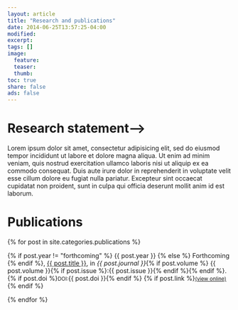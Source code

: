 ```yaml
---
layout: article
title: "Research and publications"
date: 2014-06-25T13:57:25-04:00
modified:
excerpt:
tags: []
image:
  feature:
  teaser:
  thumb:
toc: true
share: false
ads: false
---
```


# Research statement-->

Lorem ipsum dolor sit amet, consectetur adipisicing elit, sed do eiusmod tempor incididunt ut labore et dolore magna aliqua. Ut enim ad minim veniam, quis nostrud exercitation ullamco laboris nisi ut aliquip ex ea commodo consequat. Duis aute irure dolor in reprehenderit in voluptate velit esse cillum dolore eu fugiat nulla pariatur. Excepteur sint occaecat cupidatat non proident, sunt in culpa qui officia deserunt mollit anim id est laborum.

# Publications

<div class="tiles">
{% for post in site.categories.publications %}
<p>{% if post.year != "forthcoming" %}
<span class="badge success">{{ post.year }}</span>
{% else %}
<span class="badge warning">Forthcoming</span>
{% endif %}, 
<a href="{{ site.url }}{{ post.url }}">{{ post.title }}</a>, in <em>{{ post.journal }}</em>{% if post.volume %} {{ post.volume }}{% if post.issue %}:{{ post.issue }}{% endif %}{% endif %}. {% if post.doi %}<small>DOI:</small>{{ post.doi }}{% endif %} {% if post.link %}<small><a href="{{ post.link }}" target="_blank">(view online)</a></small>{% endif %}
</p>

{% endfor %}
</div><!-- /.tiles -->
